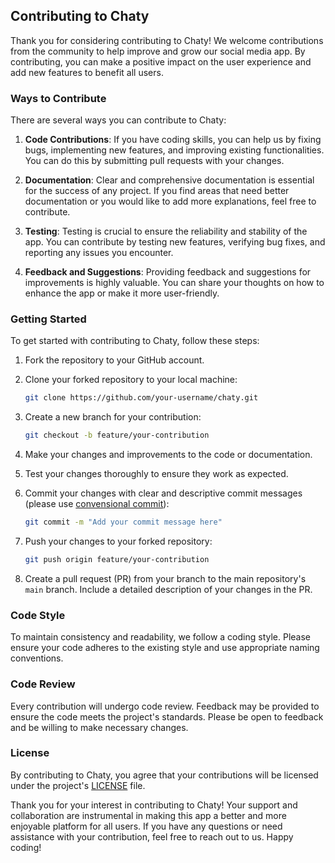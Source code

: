 ## Contributing to Chaty

Thank you for considering contributing to Chaty! We welcome contributions from the community to help improve and grow our social media app. By contributing, you can make a positive impact on the user experience and add new features to benefit all users.

### Ways to Contribute

There are several ways you can contribute to Chaty:

1. **Code Contributions**: If you have coding skills, you can help us by fixing bugs, implementing new features, and improving existing functionalities. You can do this by submitting pull requests with your changes.

2. **Documentation**: Clear and comprehensive documentation is essential for the success of any project. If you find areas that need better documentation or you would like to add more explanations, feel free to contribute.

3. **Testing**: Testing is crucial to ensure the reliability and stability of the app. You can contribute by testing new features, verifying bug fixes, and reporting any issues you encounter.

4. **Feedback and Suggestions**: Providing feedback and suggestions for improvements is highly valuable. You can share your thoughts on how to enhance the app or make it more user-friendly.

### Getting Started

To get started with contributing to Chaty, follow these steps:

1. Fork the repository to your GitHub account.

2. Clone your forked repository to your local machine:

   ```bash
   git clone https://github.com/your-username/chaty.git
   ```

3. Create a new branch for your contribution:

   ```bash
   git checkout -b feature/your-contribution
   ```

4. Make your changes and improvements to the code or documentation.

5. Test your changes thoroughly to ensure they work as expected.

6. Commit your changes with clear and descriptive commit messages (please use [convensional commit](https://www.conventionalcommits.org/en/v1.0.0/)):

   ```bash
   git commit -m "Add your commit message here"
   ```

7. Push your changes to your forked repository:

   ```bash
   git push origin feature/your-contribution
   ```

8. Create a pull request (PR) from your branch to the main repository's `main` branch. Include a detailed description of your changes in the PR.

### Code Style

To maintain consistency and readability, we follow a coding style. Please ensure your code adheres to the existing style and use appropriate naming conventions.

### Code Review

Every contribution will undergo code review. Feedback may be provided to ensure the code meets the project's standards. Please be open to feedback and be willing to make necessary changes.

### License

By contributing to Chaty, you agree that your contributions will be licensed under the project's [LICENSE]('/LICENSE') file.

Thank you for your interest in contributing to Chaty! Your support and collaboration are instrumental in making this app a better and more enjoyable platform for all users. If you have any questions or need assistance with your contribution, feel free to reach out to us. Happy coding!
